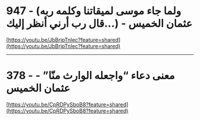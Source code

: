 # 947 - (ولما جاء موسى لميقاتنا وكلمه ربه قال رب أرني أنظر إليك...) - عثمان الخميس

[https://youtu.be/JbBrjpTnlec?feature=shared](https://youtu.be/JbBrjpTnlec?feature=shared)

---
# 378 - معنى دعاء “واجعله الوارث منّا” - عثمان الخميس

[https://youtu.be/CpRDPySboB8?feature=shared](https://youtu.be/CpRDPySboB8?feature=shared)